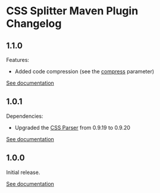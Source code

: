# CSS Splitter Maven Plugin Changelog

## 1.1.0
Features:
* Added code compression (see the [compress](http://css-splitter-maven-plugin.projects.gabrys.biz/1.1.0/split-mojo.html#compress) parameter)

[See documentation](http://css-splitter-maven-plugin.projects.gabrys.biz/1.1.0/)

## 1.0.1
Dependencies:
* Upgraded the [CSS Parser](http://cssparser.sourceforge.net/) from 0.9.19 to 0.9.20

[See documentation](http://css-splitter-maven-plugin.projects.gabrys.biz/1.0.1/)

## 1.0.0
Initial release.

[See documentation](http://css-splitter-maven-plugin.projects.gabrys.biz/1.0.0/)